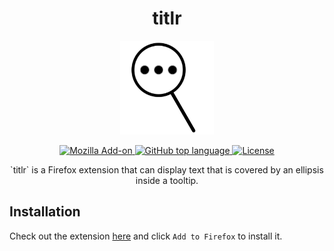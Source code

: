 <h1 align="center">titlr</h1>

<p align="center">
    <img src="https://raw.githubusercontent.com/giosali/titlr/main/ext/titlr.svg" alt="Logo" width="150">
</p>

<p align="center">
    <a href="https://addons.mozilla.org/en-US/firefox/addon/titlr/">
        <img src="https://img.shields.io/amo/v/titlr" alt="Mozilla Add-on"/>
    </a>
    <a href="https://github.com/giosali/titlr">
        <img src="https://img.shields.io/github/languages/top/giosali/titlr" alt="GitHub top language"/>
    </a>
    <a href="https://github.com/giosali/titlr/blob/main/LICENSE">
        <img src="https://img.shields.io/github/license/giosali/titlr" alt="License"/>
    </a>
</p>

<p align="center">
    `titlr` is a Firefox extension that can display text that is covered by an ellipsis inside a tooltip. 
</p>

## Installation

Check out the extension [here](https://addons.mozilla.org/en-US/firefox/addon/titlr/) and click `Add to Firefox` to install it.